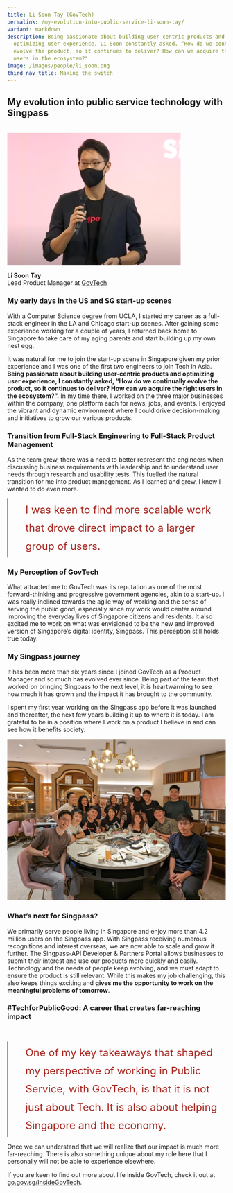 ```yaml
---
title: Li Soon Tay (GovTech)
permalink: /my-evolution-into-public-service-li-soon-tay/
variant: markdown
description: Being passionate about building user-centric products and
  optimizing user experience, Li Soon constantly asked, “How do we continually
  evolve the product, so it continues to deliver? How can we acquire the right
  users in the ecosystem?"
image: /images/people/li_soon.png
third_nav_title: Making the switch
---
```

## My evolution into public service technology with Singpass

<br><img src="/images/people/li_soon.png" alt="Li Soon Tay" style="width:400px;" align="left">
<br clear="left">

**Li Soon Tay**<br>
Lead Product Manager at [GovTech](https://www.tech.gov.sg/)<br>



### My early days in the US and SG start-up scenes

With a Computer Science degree from UCLA, I started my career as a full-stack engineer in the LA and Chicago start-up scenes. After gaining some experience working for a couple of years, I returned back home to Singapore to take care of my aging parents and start building up my own nest egg.

It was natural for me to join the start-up scene in Singapore given my prior experience and I was one of the first two engineers to join Tech in Asia. **Being passionate about building user-centric products and optimizing user experience, I constantly asked, “How do we continually evolve the product, so it continues to deliver? How can we acquire the right users in the ecosystem?”.** In my time there, I worked on the three major businesses within the company, one platform each for news, jobs, and events. I enjoyed the vibrant and dynamic environment where I could drive decision-making and initiatives to grow our various products.

### Transition from Full-Stack Engineering to Full-Stack Product Management

As the team grew, there was a need to better represent the engineers when discussing business requirements with leadership and to understand user needs through research and usability tests. This fuelled the natural transition for me into product management. As I learned and grew, I knew I wanted to do even more.

<div style="font-size:24px; font-weight: 400; line-height: 1.75; color: #a6221c; padding: 5px 0px 5px 40px; margin-left: 0; border-left: 2px solid">I was keen to find more scalable work that drove direct impact to a larger group of users.</div>

### My Perception of GovTech

What attracted me to GovTech was its reputation as one of the most forward-thinking and progressive government agencies, akin to a start-up. I was really inclined towards the agile way of working and the sense of serving the public good, especially since my work would center around improving the everyday lives of Singapore citizens and residents. It also excited me to work on what was envisioned to be the new and improved version of Singapore’s digital identity, Singpass. This perception still holds true today.

### My Singpass journey

It has been more than six years since I joined GovTech as a Product Manager and so much has evolved ever since. Being part of the team that worked on bringing Singpass to the next level, it is heartwarming to see how much it has grown and the impact it has brought to the community.

I spent my first year working on the Singpass app before it was launched and thereafter, the next few years building it up to where it is today. I am grateful to be in a position where I work on a product I believe in and can see how it benefits society.

![Team dinner in Sep 2023](/images/people/li_soon_2.png)

### What’s next for Singpass?

We primarily serve people living in Singapore and enjoy more than 4.2 million users on the Singpass app. With Singpass receiving numerous recognitions and interest overseas, we are now able to scale and grow it further. The Singpass-API Developer &amp; Partners Portal allows businesses to submit their interest and use our products more quickly and easily. Technology and the needs of people keep evolving, and we must adapt to ensure the product is still relevant. While this makes my job challenging, this also keeps things exciting and **gives me the opportunity to work on the meaningful problems of tomorrow**.

### #TechforPublicGood: A career that creates far-reaching impact

<br><div style="font-size:24px; font-weight: 400; line-height: 1.75; color: #a6221c; padding: 5px 0px 5px 40px; margin-left: 0; border-left: 2px solid">One of my key takeaways that shaped my perspective of working in Public Service, with GovTech, is that it is not just about Tech. It is also about helping Singapore and the economy.</div>

Once we can understand that we will realize that our impact is much more far-reaching. There is also something unique about my role here that I personally will not be able to experience elsewhere.

If you are keen to find out more about life inside GovTech, check it out at [go.gov.sg/InsideGovTech](http://go.gov.sg/InsideGovTech).